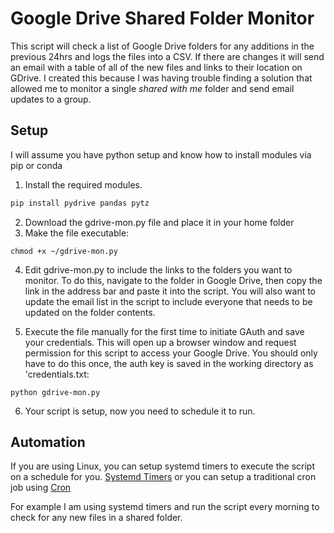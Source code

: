 # Google Drive Shared Folder Monitor

This script will check a list of Google Drive folders for any additions in the previous 24hrs and logs the files into a CSV. If there are changes it will send an email with a table of all of the new files and links to their location on GDrive. I created this because I was having trouble finding a solution that allowed me to monitor a single *shared with me* folder and send email updates to a group.

## Setup
I will assume you have python setup and know how to install modules via pip or conda

1. Install the required modules. 
``` sh
pip install pydrive pandas pytz
```
2. Download the gdrive-mon.py file and place it in your home folder
3. Make the file executable: 
```
chmod +x ~/gdrive-mon.py
```
4. Edit gdrive-mon.py to include the links to the folders you want to monitor. To do this, navigate to the folder in Google Drive, then copy the link in the address bar and paste it into the script. You will also want to update the email list in the script to include everyone that needs to be updated on the folder contents. 

5. Execute the file manually for the first time to initiate GAuth and save your credentials. This will open up a browser window and request permission for this script to access your Google Drive. You should only have to do this once, the auth key is saved in the working directory as 'credentials.txt:
```
python gdrive-mon.py
```

6. Your script is setup, now you need to schedule it to run. 

## Automation 

If you are using Linux, you can setup systemd timers to execute the script on a schedule for you. [Systemd Timers](https://wiki.archlinux.org/index.php/Systemd/Timers) or you can setup a traditional cron job using [Cron](https://wiki.archlinux.org/index.php/Cron)

For example I am using systemd timers and run the script every morning to check for any new files in a shared folder. 
